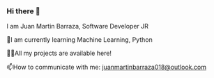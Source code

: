  ### Hi there 👋
 I am Juan Martin Barraza, Software Developer JR
 
🌱I am currently learning Machine Learning, Python

  👨‍💻All my projects are available here!

📫How to communicate with me: juanmartinbarraza018@outlook.com
<!--
**juanchibarraza/juanchibarraza** is a ✨ _special_ ✨ repository because its `README.md` (this file) appears on your GitHub profile.

Here are some ideas to get you started:

- 🔭 I’m currently working on ...
- 🌱 I’m currently learning ...
- 👯 I’m looking to collaborate on ...
- 🤔 I’m looking for help with ...
- 💬 Ask me about ...
- 📫 How to reach me: ...
- 😄 Pronouns: ...
- ⚡ Fun fact: ..
